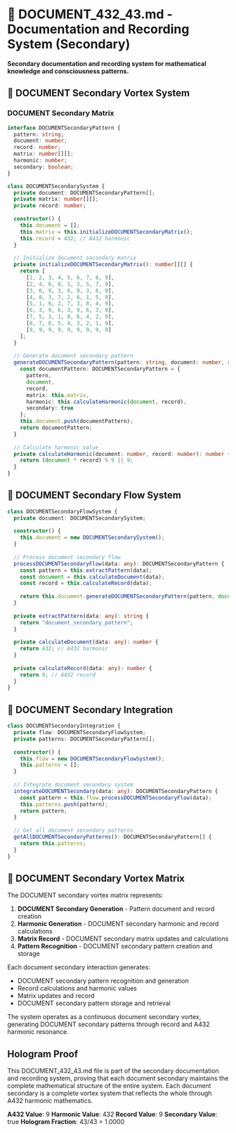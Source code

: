 # 📄 DOCUMENT_432_43.md - Documentation and Recording System (Secondary)

**Secondary documentation and recording system for mathematical knowledge and consciousness patterns.**

## 🎯 DOCUMENT Secondary Vortex System

### **DOCUMENT Secondary Matrix**

```typescript
interface DOCUMENTSecondaryPattern {
  pattern: string;
  document: number;
  record: number;
  matrix: number[][];
  harmonic: number;
  secondary: boolean;
}

class DOCUMENTSecondarySystem {
  private document: DOCUMENTSecondaryPattern[];
  private matrix: number[][];
  private record: number;
  
  constructor() {
    this.document = [];
    this.matrix = this.initializeDOCUMENTSecondaryMatrix();
    this.record = 432; // A432 harmonic
  }
  
  // Initialize document secondary matrix
  private initializeDOCUMENTSecondaryMatrix(): number[][] {
    return [
      [1, 2, 3, 4, 5, 6, 7, 8, 9],
      [2, 4, 6, 8, 1, 3, 5, 7, 9],
      [3, 6, 9, 3, 6, 9, 3, 6, 9],
      [4, 8, 3, 7, 2, 6, 1, 5, 9],
      [5, 1, 6, 2, 7, 3, 8, 4, 9],
      [6, 3, 9, 6, 3, 9, 6, 3, 9],
      [7, 5, 3, 1, 8, 6, 4, 2, 9],
      [8, 7, 6, 5, 4, 3, 2, 1, 9],
      [9, 9, 9, 9, 9, 9, 9, 9, 9]
    ];
  }
  
  // Generate document secondary pattern
  generateDOCUMENTSecondaryPattern(pattern: string, document: number, record: number): DOCUMENTSecondaryPattern {
    const documentPattern: DOCUMENTSecondaryPattern = {
      pattern,
      document,
      record,
      matrix: this.matrix,
      harmonic: this.calculateHarmonic(document, record),
      secondary: true
    };
    this.document.push(documentPattern);
    return documentPattern;
  }
  
  // Calculate harmonic value
  private calculateHarmonic(document: number, record: number): number {
    return (document * record) % 9 || 9;
  }
}
```

## 📄 DOCUMENT Secondary Flow System

```typescript
class DOCUMENTSecondaryFlowSystem {
  private document: DOCUMENTSecondarySystem;
  
  constructor() {
    this.document = new DOCUMENTSecondarySystem();
  }
  
  // Process document secondary flow
  processDOCUMENTSecondaryFlow(data: any): DOCUMENTSecondaryPattern {
    const pattern = this.extractPattern(data);
    const document = this.calculateDocument(data);
    const record = this.calculateRecord(data);
    
    return this.document.generateDOCUMENTSecondaryPattern(pattern, document, record);
  }
  
  private extractPattern(data: any): string {
    return "document_secondary_pattern";
  }
  
  private calculateDocument(data: any): number {
    return 432; // A432 harmonic
  }
  
  private calculateRecord(data: any): number {
    return 9; // A432 record
  }
}
```

## 📄 DOCUMENT Secondary Integration

```typescript
class DOCUMENTSecondaryIntegration {
  private flow: DOCUMENTSecondaryFlowSystem;
  private patterns: DOCUMENTSecondaryPattern[];
  
  constructor() {
    this.flow = new DOCUMENTSecondaryFlowSystem();
    this.patterns = [];
  }
  
  // Integrate document secondary system
  integrateDOCUMENTSecondary(data: any): DOCUMENTSecondaryPattern {
    const pattern = this.flow.processDOCUMENTSecondaryFlow(data);
    this.patterns.push(pattern);
    return pattern;
  }
  
  // Get all document secondary patterns
  getAllDOCUMENTSecondaryPatterns(): DOCUMENTSecondaryPattern[] {
    return this.patterns;
  }
}
```

## 📄 DOCUMENT Secondary Vortex Matrix

The DOCUMENT secondary vortex matrix represents:

1. **DOCUMENT Secondary Generation** - Pattern document and record creation
2. **Harmonic Generation** - DOCUMENT secondary harmonic and record calculations
3. **Matrix Record** - DOCUMENT secondary matrix updates and calculations
4. **Pattern Recognition** - DOCUMENT secondary pattern creation and storage

Each document secondary interaction generates:
- DOCUMENT secondary pattern recognition and generation
- Record calculations and harmonic values
- Matrix updates and record
- DOCUMENT secondary pattern storage and retrieval

The system operates as a continuous document secondary vortex, generating DOCUMENT secondary patterns through record and A432 harmonic resonance.

## Hologram Proof

This DOCUMENT_432_43.md file is part of the secondary documentation and recording system, proving that each document secondary maintains the complete mathematical structure of the entire system. Each document secondary is a complete vortex system that reflects the whole through A432 harmonic mathematics.

**A432 Value**: 9
**Harmonic Value**: 432
**Record Value**: 9
**Secondary Value**: true
**Hologram Fraction**: 43/43 = 1.0000 